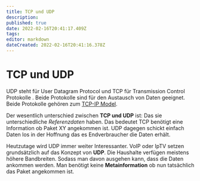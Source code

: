 ```yaml
---
title: TCP und UDP
description: 
published: true
date: 2022-02-16T20:41:17.409Z
tags: 
editor: markdown
dateCreated: 2022-02-16T20:41:16.378Z
---
```


# TCP und UDP

UDP steht für User Datagram Protocol und TCP für Transmission Control
Protokolle . Beide Protokolle sind für den Austausch von Daten geeignet.
Beide Protokolle gehören zum [TCP-IP Model](/TCP-IP_Model).

Der wesentlich unterschied zwischen **TCP und UDP** ist: Das sie
unterschiedliche *Referenzdaten* haben. Das bedeutet TCP benötigt eine
Information ob Paket XY angekommen ist. UDP dagegen schickt einfach
Daten los in der Hoffnung das es Endverbraucher die Daten erhält.

Heutzutage wird UDP immer weiter Interessanter. VoIP oder IpTV setzen
grundsätzlich auf das Konzept von **UDP**. Die Haushalte verfügen
meistens höhere Bandbreiten. Sodass man davon ausgehen kann, dass die
Daten ankommen werden. Man benötigt keine **Metainformation** ob nun
tatsächlich das Paket angekommen ist.